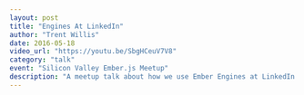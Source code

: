 ```yaml
---
layout: post
title: "Engines At LinkedIn"
author: "Trent Willis"
date: 2016-05-18
video_url: "https://youtu.be/SbgHCeuV7V8"
category: "talk"
event: "Silicon Valley Ember.js Meetup"
description: "A meetup talk about how we use Ember Engines at LinkedIn and the challenges of adopting them early on."
---
```

